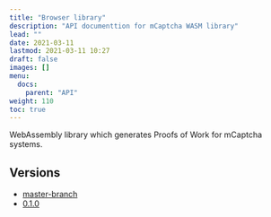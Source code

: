 ```yaml
---
title: "Browser library"
description: "API documenttion for mCaptcha WASM library"
lead: ""
date: 2021-03-11
lastmod: 2021-03-11 10:27
draft: false
images: []
menu:
  docs:
    parent: "API"
weight: 110
toc: true
---
```


WebAssembly library which generates Proofs of Work for mCaptcha systems.


## Versions

- [master-branch](https://mcaptcha.github.io/browser/mCaptcha_browser/index.html)
- [0.1.0](/api-docs/browser/0.1.0/mCaptcha_browser/index.html)
